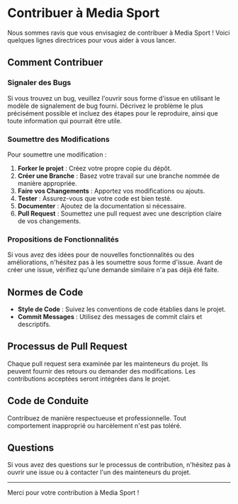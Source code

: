 # Contribuer à Media Sport

Nous sommes ravis que vous envisagiez de contribuer à Media Sport ! Voici quelques lignes directrices pour vous aider à vous 
lancer.

## Comment Contribuer

### Signaler des Bugs
Si vous trouvez un bug, veuillez l'ouvrir sous forme d'issue en 
utilisant le modèle de signalement de bug fourni. Décrivez le 
problème le plus précisément possible et incluez des étapes pour le 
reproduire, ainsi que toute information qui pourrait être utile.

### Soumettre des Modifications
Pour soumettre une modification :
1. **Forker le projet** : Créez votre propre copie du dépôt.
2. **Créer une Branche** : Basez votre travail sur une branche 
nommée de manière appropriée.
3. **Faire vos Changements** : Apportez vos modifications ou ajouts.
4. **Tester** : Assurez-vous que votre code est bien testé.
5. **Documenter** : Ajoutez de la documentation si nécessaire.
6. **Pull Request** : Soumettez une pull request avec une 
description claire de vos changements.

### Propositions de Fonctionnalités
Si vous avez des idées pour de nouvelles fonctionnalités ou des 
améliorations, n'hésitez pas à les soumettre sous forme d'issue. 
Avant de créer une issue, vérifiez qu'une demande similaire n'a pas 
déjà été faite.

## Normes de Code
- **Style de Code** : Suivez les conventions de code établies dans 
le projet.
- **Commit Messages** : Utilisez des messages de commit clairs et 
descriptifs.

## Processus de Pull Request
Chaque pull request sera examinée par les mainteneurs du projet. Ils 
peuvent fournir des retours ou demander des modifications. Les 
contributions acceptées seront intégrées dans le projet.

## Code de Conduite
Contribuez de manière respectueuse et professionnelle. Tout 
comportement inapproprié ou harcèlement n'est pas toléré.

## Questions
Si vous avez des questions sur le processus de contribution, 
n'hésitez pas à ouvrir une issue ou à contacter l'un des mainteneurs 
du projet.

---

Merci pour votre contribution à Media Sport !

